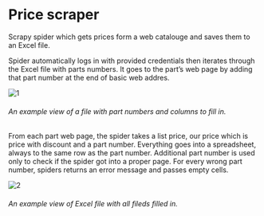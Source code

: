 # Price scraper

Scrapy spider which gets prices form a web catalouge and saves them to an Excel file. 

Spider automatically logs in with provided credentials then iterates through the Excel file with parts numbers. It goes to the part’s web page by adding that part number at the end of basic web addres.

![1](https://cloud.githubusercontent.com/assets/20326862/26356345/b3cf917c-3fc3-11e7-99b5-866e601ab791.JPG)

###### An example view of a file with part numbers and columns to fill in. 

From each part web page, the spider takes a list price, our price which is price with discount and a part number. Everything goes into a spreadsheet, always to the same row as the part number. Additional part number is used only to check if the spider got into a proper page.  For every wrong part number, spiders returns an error message and passes empty cells. 

![2](https://cloud.githubusercontent.com/assets/20326862/26356928/9cfc292c-3fc5-11e7-95d1-627ba9269daa.JPG)

###### An example view of Excel file with all fileds filled in.


